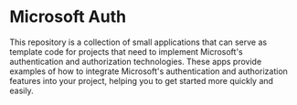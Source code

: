 # Microsoft Auth
This repository is a collection of small applications that can serve as template code for projects that need to implement Microsoft's authentication and authorization technologies.
These apps provide examples of how to integrate Microsoft's authentication and authorization features into your project, helping you to get started more quickly and easily.
